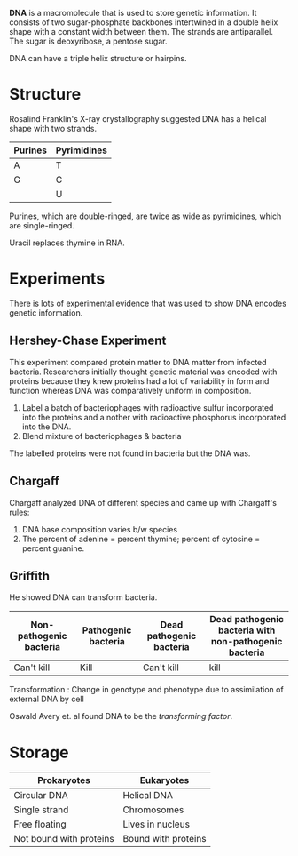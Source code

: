**DNA** is a macromolecule that is used to store genetic information. It consists of two sugar-phosphate backbones intertwined in a double helix shape with a constant width between them. The strands are antiparallel. The sugar is deoxyribose, a pentose sugar.

DNA can have a triple helix structure or hairpins.

# Structure

Rosalind Franklin's X-ray crystallography suggested DNA has a helical shape with two strands.

|Purines|Pyrimidines|
|-------|-----------|
|A|T|
|G|C|
||U|

Purines, which are double-ringed, are twice as wide as pyrimidines, which are single-ringed.

Uracil replaces thymine in RNA.

# Experiments

There is lots of experimental evidence that was used to show DNA encodes genetic information.

## Hershey-Chase Experiment

This experiment compared protein matter to DNA matter from infected bacteria. Researchers initially thought genetic material was encoded with proteins because they knew proteins had a lot of variability in form and function whereas DNA was comparatively uniform in composition.

1. Label a batch of bacteriophages with radioactive sulfur incorporated into the proteins and a nother with radioactive phosphorus incorporated into the DNA.
2. Blend mixture of bacteriophages & bacteria

The labelled proteins were not found in bacteria but the DNA was.

## Chargaff

Chargaff analyzed DNA of different species and came up with Chargaff's rules:

1. DNA base composition varies b/w species
2. The percent of adenine = percent thymine; percent of cytosine = percent guanine.

## Griffith

He showed DNA can transform bacteria. 

|Non-pathogenic bacteria|Pathogenic bacteria|Dead pathogenic bacteria|Dead pathogenic bacteria with non-pathogenic bacteria|
|--------------|---------------|------------|------------|
|Can't kill|Kill|Can't kill|kill|

Transformation
: Change in genotype and phenotype due to assimilation of external DNA by cell

Oswald Avery et. al found DNA to be the *transforming factor*.

# Storage

|Prokaryotes|Eukaryotes|
|-----------|----------|
|Circular DNA|Helical DNA|
|Single strand|Chromosomes|
|Free floating|Lives in nucleus|
|Not bound with proteins|Bound with proteins|